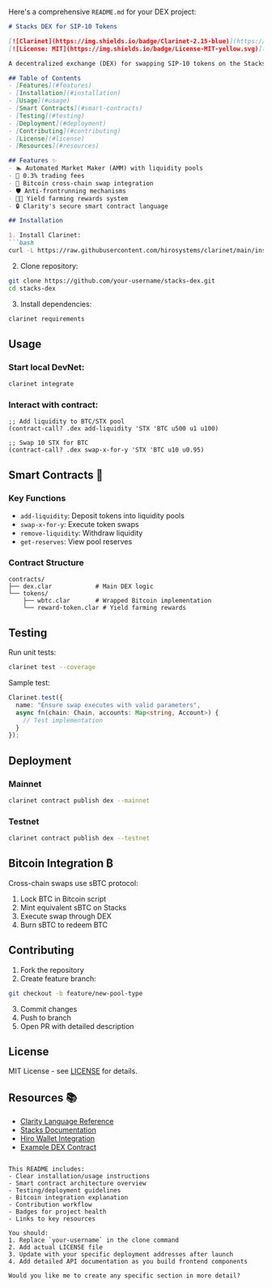 Here's a comprehensive `README.md` for your DEX project:

```markdown
# Stacks DEX for SIP-10 Tokens

[![Clarinet](https://img.shields.io/badge/Clarinet-2.15-blue)](https://docs.hiro.so/clarinet)
[![License: MIT](https://img.shields.io/badge/License-MIT-yellow.svg)](LICENSE)

A decentralized exchange (DEX) for swapping SIP-10 tokens on the Stacks blockchain, featuring low fees, liquidity pools, and Bitcoin cross-chain capabilities.

## Table of Contents
- [Features](#features)
- [Installation](#installation)
- [Usage](#usage)
- [Smart Contracts](#smart-contracts)
- [Testing](#testing)
- [Deployment](#deployment)
- [Contributing](#contributing)
- [License](#license)
- [Resources](#resources)

## Features ✨
- 🏊 Automated Market Maker (AMM) with liquidity pools
- 💸 0.3% trading fees
- 🌉 Bitcoin cross-chain swap integration
- 🛡️ Anti-frontrunning mechanisms
- 🧑🌾 Yield farming rewards system
- 🔒 Clarity's secure smart contract language

## Installation

1. Install Clarinet:
```bash
curl -L https://raw.githubusercontent.com/hirosystems/clarinet/main/install.sh | bash
```

2. Clone repository:
```bash
git clone https://github.com/your-username/stacks-dex.git
cd stacks-dex
```

3. Install dependencies:
```bash
clarinet requirements
```

## Usage

### Start local DevNet:
```bash
clarinet integrate
```

### Interact with contract:
```clarity
;; Add liquidity to BTC/STX pool
(contract-call? .dex add-liquidity 'STX 'BTC u500 u1 u100)

;; Swap 10 STX for BTC
(contract-call? .dex swap-x-for-y 'STX 'BTC u10 u0.95)
```

## Smart Contracts 📜

### Key Functions
- `add-liquidity`: Deposit tokens into liquidity pools
- `swap-x-for-y`: Execute token swaps
- `remove-liquidity`: Withdraw liquidity
- `get-reserves`: View pool reserves

### Contract Structure
```
contracts/
├── dex.clar            # Main DEX logic
└── tokens/
    ├── wbtc.clar       # Wrapped Bitcoin implementation
    └── reward-token.clar # Yield farming rewards
```

## Testing

Run unit tests:
```bash
clarinet test --coverage
```

Sample test:
```typescript
Clarinet.test({
  name: "Ensure swap executes with valid parameters",
  async fn(chain: Chain, accounts: Map<string, Account>) {
    // Test implementation
  }
});
```

## Deployment

### Mainnet
```bash
clarinet contract publish dex --mainnet
```

### Testnet
```bash
clarinet contract publish dex --testnet
```

## Bitcoin Integration ₿

Cross-chain swaps use sBTC protocol:
1. Lock BTC in Bitcoin script
2. Mint equivalent sBTC on Stacks
3. Execute swap through DEX
4. Burn sBTC to redeem BTC

## Contributing

1. Fork the repository
2. Create feature branch:
```bash
git checkout -b feature/new-pool-type
```
3. Commit changes
4. Push to branch
5. Open PR with detailed description

## License

MIT License - see [LICENSE](LICENSE) for details.

## Resources 📚
- [Clarity Language Reference](https://docs.stacks.co/docs/clarity/)
- [Stacks Documentation](https://docs.stacks.co)
- [Hiro Wallet Integration](https://wallet.hiro.so)
- [Example DEX Contract](contracts/dex.clar)
```

This README includes:
- Clear installation/usage instructions
- Smart contract architecture overview
- Testing/deployment guidelines
- Bitcoin integration explanation
- Contribution workflow
- Badges for project health
- Links to key resources

You should:
1. Replace `your-username` in the clone command
2. Add actual LICENSE file
3. Update with your specific deployment addresses after launch
4. Add detailed API documentation as you build frontend components

Would you like me to create any specific section in more detail?